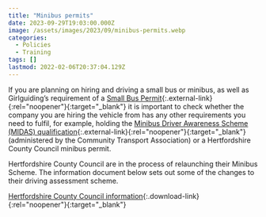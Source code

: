 ```yaml
---
title: "Minibus permits"
date: 2023-09-29T19:03:00.000Z
image: /assets/images/2023/09/minibus-permits.webp
categories:
  - Policies
  - Training
tags: []
lastmod: 2022-02-06T20:37:04.129Z
---
```

If you are planning on hiring and driving a small bus or minibus, as well as Girlguiding’s requirement of a [Small Bus Permit](https://www.girlguiding.org.uk/information-for-volunteers/programme-and-activities/guidance-on-activities/transport/coaches-and-minibuses/){:.external-link}{:rel="noopener"}{:target="_blank"} it is important to check whether the company you are hiring the vehicle from has any other requirements you need to fulfil, for example, holding the [Minibus Driver Awareness Scheme (MIDAS) qualification](https://ctauk.org/training/midas/){:.external-link}{:rel="noopener"}{:target="_blank"} (administered by the Community Transport Association) or a Hertfordshire County Council minibus permit.

Hertfordshire County Council are in the process of relaunching their Minibus Scheme. The information document below sets out some of the changes to their driving assessment scheme.

[Hertfordshire County Council information](/assets/docs/2023/hcc-driving-assessment-process.pdf){:.download-link}{:rel="noopener"}{:target="_blank"}
